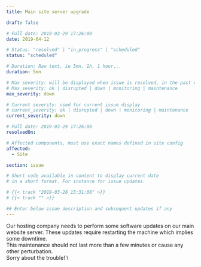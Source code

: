 ```yaml
---
title: Main site server upgrade

draft: false

# Full date: 2019-03-29 17:26:09
date: 2019-04-12

# Status: "resolved" | "in_progress" | "scheduled"
status: "scheduled"

# Duration: Raw text, ie 5mn, 1h, 1 hour,..
duration: 5mn

# Max severity: will be displayed when issue is resolved, in the past events section
# Max_severity: ok | disrupted | down | monitoring | maintenance
max_severity: down

# Current severity: used for current issue display
# current_severity: ok | disrupted | down | monitoring | maintenance
current_severity: down

# Full date: 2019-03-29 17:26:09
resolvedOn:

# Affected components, must use exact names defined in site config
affected:
  - Site

section: issue

# Short code available in content to display current date
# in a short format. For instance for issue updates.

# {{< track "2019-03-26 15:31:06" >}}
# {{< track "" >}}

## Enter below issue description and subsequent updates if any
---
```


Our hosting company needs to perform some software updates on our main website server. These updates require restarting the machine which implies some downtime.
\
This maintenance should not last more than a few minutes or cause any other perturbation.
\
Sorry about the trouble!
\
